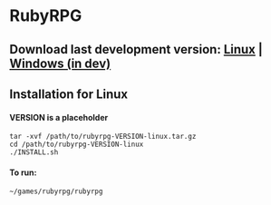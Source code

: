 # RubyRPG

## Download last development version: [Linux](https://bitbucket.org/rubyappsdev/rubyrpg/downloads/rubyrpg-0.7.4-linux.tar.gz) | [Windows (in dev)]()

## Installation for Linux
#### VERSION is a placeholder
    tar -xvf /path/to/rubyrpg-VERSION-linux.tar.gz
    cd /path/to/rubyrpg-VERSION-linux
    ./INSTALL.sh
#### To run:
    ~/games/rubyrpg/rubyrpg

